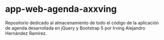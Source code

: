 # app-web-agenda-axxving
Repositorio dedicado al almacenamiento de todo el código de la aplicación de agenda desarrollada en jQuery y Bootstrap 5 por Irving Alejandro Hernández Ramírez.
